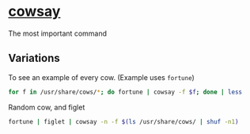 # [cowsay](https://en.wikipedia.org/wiki/Cowsay)

The most important command

## Variations

To see an example of every cow. (Example uses `fortune`)

```bash
for f in /usr/share/cows/*; do fortune | cowsay -f $f; done | less
```

Random cow, and figlet

```bash
fortune | figlet | cowsay -n -f $(ls /usr/share/cows/ | shuf -n1)
```
